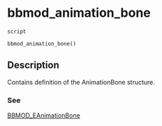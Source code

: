 # bbmod_animation_bone
`script`
```gml
bbmod_animation_bone()
```

## Description
Contains definition of the AnimationBone structure.

### See
[BBMOD_EAnimationBone](BBMOD_EAnimationBone.html)
